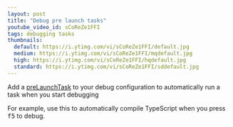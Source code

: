 ```yaml
---
layout: post
title: "Debug pre launch tasks"
youtube_video_id: sCoReZe1FFI
tags: debugging tasks
thumbnails:
  default: https://i.ytimg.com/vi/sCoReZe1FFI/default.jpg
  medium: https://i.ytimg.com/vi/sCoReZe1FFI/mqdefault.jpg
  high: https://i.ytimg.com/vi/sCoReZe1FFI/hqdefault.jpg
  standard: https://i.ytimg.com/vi/sCoReZe1FFI/sddefault.jpg
---
```


Add a [preLaunchTask](https://code.visualstudio.com/Docs/editor/debugging#_launchjson-attributes) to your debug configuration to automatically run a task when you start debugging

For example, use this to automatically compile TypeScript when you press <kbd>f5</kbd> to debug.